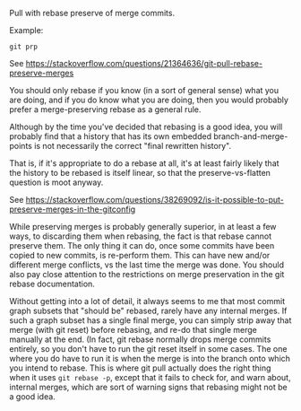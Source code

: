 Pull with rebase preserve of merge commits.

Example:

```shell
git prp
```

See <https://stackoverflow.com/questions/21364636/git-pull-rebase-preserve-merges>

You should only rebase if you know (in a sort of general sense)
what you are doing, and if you do know what you are doing, then you
would probably prefer a merge-preserving rebase as a general rule.

Although by the time you've decided that rebasing is a good idea,
you will probably find that a history that has its own embedded
branch-and-merge-points is not necessarily the correct "final
rewritten history".

That is, if it's appropriate to do a rebase at all, it's at least fairly
likely that the history to be rebased is itself linear, so that the
preserve-vs-flatten question is moot anyway.

See <https://stackoverflow.com/questions/38269092/is-it-possible-to-put-preserve-merges-in-the-gitconfig>

While preserving merges is probably generally superior, in at least a
few ways, to discarding them when rebasing, the fact is that rebase
cannot preserve them. The only thing it can do, once some commits
have been copied to new commits, is re-perform them. This can have new
and/or different merge conflicts, vs the last time the merge was done.
You should also pay close attention to the restrictions on merge
preservation in the git rebase documentation.

Without getting into a lot of detail, it always seems to me that most
commit graph subsets that "should be" rebased, rarely have any
internal merges. If such a graph subset has a single final merge, you
can simply strip away that merge (with git reset) before rebasing,
and re-do that single merge manually at the end. (In fact, git rebase
normally drops merge commits entirely, so you don't have to run the git
reset itself in some cases. The one where you do have to run it is when
the merge is into the branch onto which you intend to rebase. This is
where git pull actually does the right thing when it uses
`git rebase -p`, except that it fails to check for, and warn about,
internal merges, which are sort of warning signs that rebasing might
not be a good idea.

